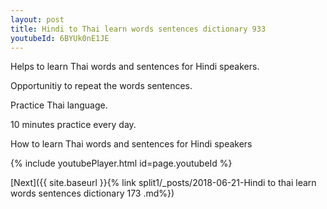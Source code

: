 ```yaml
---
layout: post
title: Hindi to Thai learn words sentences dictionary 933 
youtubeId: 6BYUk0nE1JE
---
```

 
 
Helps to learn Thai words and sentences for Hindi speakers.

Opportunitiy to repeat the words sentences. 

Practice Thai language. 
 
10 minutes practice every day. 
 
How to learn Thai words and sentences for Hindi speakers 
 
{% include youtubePlayer.html id=page.youtubeId %}
 
 
[Next]({{ site.baseurl }}{% link  split1/_posts/2018-06-21-Hindi to thai learn words sentences dictionary 173 .md%})
 
